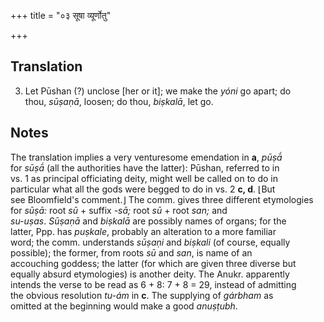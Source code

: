 +++
title = "०३ सूषा व्यूर्णोतु"

+++
## Translation
3. Let Pūshan (?) unclose \[her or it\]; we make the *yóni* go apart; do  
thou, *sūṣaṇā*, loosen; do thou, *biṣkalā*, let go.

## Notes
The translation implies a very venturesome emendation in **a**, *pūṣā́*  
for *sūṣā́* (all the authorities have the latter): Pūshan, referred to in  
vs. 1 as principal officiating deity, might well be called on to do in  
particular what all the gods were begged to do in vs. 2 **c, d**. ⌊But  
see Bloomfield's comment.⌋ The comm. gives three different etymologies  
for *sūṣā:* root *sū* + suffix *-sā;* root *sū* + root *san;* and  
*su-uṣas*. *Sūṣaṇā* and *biṣkalā* are possibly names of organs; for the  
latter, Ppp. has *puṣkale*, probably an alteration to a more familiar  
word; the comm. understands *sūṣaṇi* and *biṣkali* (of course, equally  
possible); the former, from roots *sū* and *san*, is name of an  
accouching goddess; the latter (for which are given three diverse but  
equally absurd etymologies) is another deity. The Anukr. apparently  
intends the verse to be read as 6 + 8: 7 + 8 = 29, instead of admitting  
the obvious resolution *tu-ám* in **c**. The supplying of *gárbham* as  
omitted at the beginning would make a good *anuṣṭubh*.
